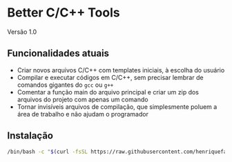 # Better C/C++ Tools 

Versão 1.0

## Funcionalidades atuais

- Criar novos arquivos C/C++ com templates iniciais, à escolha do usuário
- Compilar e executar códigos em C/C++, sem precisar lembrar de comandos gigantes do `gcc` ou `g++`
- Comentar a função main do arquivo principal e criar um zip dos arquivos do projeto com apenas um comando
- Tornar invisíveis arquivos de compilação, que simplesmente poluem a área de trabalho e não ajudam o programador

## Instalação

```bash
/bin/bash -c "$(curl -fsSL https://raw.githubusercontent.com/henriquefalconer/better-c-cpp-tools/main/install.sh)"
```
